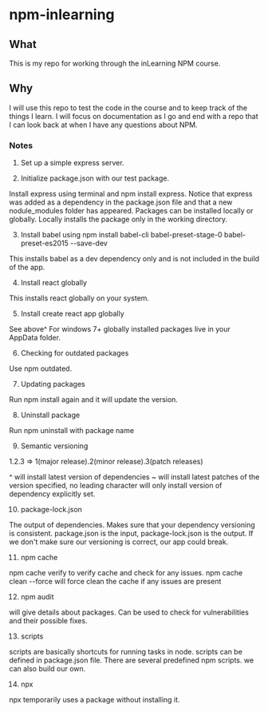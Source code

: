 # npm-inlearning

## What

This is my repo for working through the inLearning NPM course.

## Why

I will use this repo to test the code in the course and to keep track of the things I learn. I will focus on documentation as I go and end with a repo that I can look back at when I have any questions about NPM.

### Notes

1. Set up a simple express server.

2. Initialize package.json with our test package.

Install express using terminal and npm install express. Notice that express was added as a dependency in the package.json file and that a new nodule_modules folder has appeared. Packages can be installed locally or globally. Locally installs the package only in the working directory.

3. Install babel using npm install babel-cli babel-preset-stage-0 babel-preset-es2015 --save-dev

This installs babel as a dev dependency only and is not included in the build of the app.

4. Install react globally

This installs react globally on your system.

5. Install create react app globally

See above^ For windows 7+ globally installed packages live in your AppData folder.

6. Checking for outdated packages

Use npm outdated.

7. Updating packages

Run npm install again and it will update the version.

8. Uninstall package

Run npm uninstall with package name

9. Semantic versioning

1.2.3 => 1(major release).2(minor release).3(patch releases)

^ will install latest version of dependencies
~ will install latest patches of the version specified,
no leading character will only install version of dependency explicitly set.

10. package-lock.json

The output of dependencies. Makes sure that your dependency versioning is consistent. package.json is the input, package-lock.json is the output. If we don't make sure our versioning is correct, our app could break.

11. npm cache

npm cache verify to verify cache and check for any issues.
npm cache clean --force will force clean the cache if any issues are present

12. npm audit

will give details about packages. Can be used to check for vulnerabilities and their possible fixes.

13. scripts

scripts are basically shortcuts for running tasks in node. scripts can be defined in package.json file. There are several predefined npm scripts. we can also build our own.

14. npx

npx temporarily uses a package without installing it.
